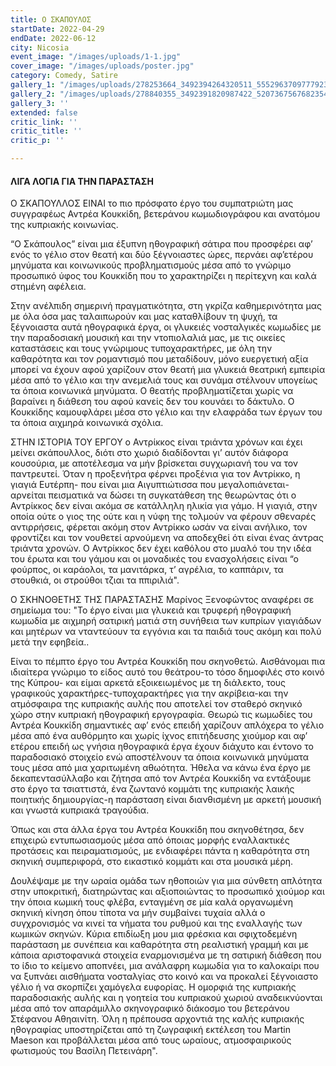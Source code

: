 ```yaml
---
title: Ο ΣΚΑΠΟΥΛΟΣ
startDate: 2022-04-29
endDate: 2022-06-12
city: Nicosia
event_image: "/images/uploads/1-1.jpg"
cover_image: "/images/uploads/poster.jpg"
category: Comedy, Satire
gallery_1: "/images/uploads/278253664_3492394264320511_5552963709777923856_n.jpg"
gallery_2: "/images/uploads/278840355_3492391820987422_5207367567682354716_n.jpg"
gallery_3: ''
extended: false
critic_link: ''
critic_title: ''
critic_p: ''

---
```

#### ΛΙΓΑ ΛΟΓΙΑ ΓΙΑ ΤΗΝ ΠΑΡΑΣΤΑΣΗ

Ο ΣΚΑΠΟΥΛΛΟΣ ΕΙΝΑΙ το πιο πρόσφατο έργο του συμπατριώτη μας συγγραφέως Αντρέα Κουκκίδη, βετεράνου κωμωδιογράφου και ανατόμου της κυπριακής κοινωνίας.

“Ο Σκάπουλος” είναι μια έξυπνη ηθογραφική σάτιρα που προσφέρει αφ’ ενός το γέλιο στον θεατή και δύο ξέγνοιαστες ώρες, περνάει αφ’ετέρου μηνύματα και κοινωνικούς προβληματισμούς μέσα από το γνώριμο προσωπικό ύφος του Κουκκίδη που το χαρακτηρίζει η περίτεχνη και καλά στημένη αφέλεια.

Στην ανέλπιδη σημερινή πραγματικότητα, στη γκρίζα καθημερινότητα μας με όλα όσα μας ταλαιπωρούν και μας καταθλίβουν τη ψυχή, τα ξέγνοιαστα αυτά ηθογραφικά έργα, οι γλυκειές νοσταλγικές κωμωδίες με την παραδοσιακή μουσική και την ντοπιολαλιά μας, με τις οικείες καταστάσεις και τους γνώριμους τυποχαρακτήρες, με όλη την καθαρότητα και τον ρομαντισμό που μεταδίδουν, μόνο ευεργετική αξία μπορεί να έχουν αφού χαρίζουν στον θεατή μια γλυκειά θεατρική εμπειρία μέσα από το γέλιο και την ανεμελιά τους και συνάμα στέλνουν υπογείως τα όποια κοινωνικά μηνύματα. Ο θεατής προβληματίζεται χωρίς να βαραίνει η διάθεση του αφού κανείς δεν του κουνάει το δάκτυλο. Ο Κουκκίδης καμουφλάρει μέσα στο γέλιο και την ελαφράδα των έργων του τα όποια αιχμηρά κοινωνικά σχόλια.

ΣΤΗΝ ΙΣΤΟΡΙΑ ΤΟΥ ΕΡΓΟΥ ο Αντρίκκος είναι τριάντα χρόνων και έχει μείνει σκάπουλλος, διότι στο χωριό διαδίδονται γι’ αυτόν διάφορα κουσούρια, με αποτέλεσμα να μήν βρίσκεται συγχωριανή του να τον παντρευτεί. Όταν η προξενήτρα φέρνει προξένια για τον Αντρίκκο, η γιαγιά Ευτέρπη- που είναι μια Αιγυπτιώτισσα που μεγαλοπιάνεται- αρνείται πεισματικά να δώσει τη συγκατάθεση της θεωρώντας ότι ο Αντρίκκος δεν είναι ακόμα σε κατάλληλη ηλικία για γάμο. Η γιαγιά, στην οποία ούτε ο γιος της ούτε και η νύφη της τολμούν να φέρουν σθεναρές αντιρρήσεις, φέρεται ακόμη στον Αντρίκκο ωσάν να είναι ανήλικο, τον φροντίζει και τον νουθετεί αρνούμενη να αποδεχθεί ότι είναι ένας άντρας τριάντα χρονών. Ο Αντρίκκος δεν έχει καθόλου στο μυαλό του την ιδέα του έρωτα και του γάμου και οι μοναδικές του ενασχολήσεις είναι “ο φούρπος, οι καράολοι, τα μανιτάρκα, τ’ αγρέλια, το καππάριν, τα στουθκιά, οι στρούθοι τζιαι τα ππιριλιά".

Ο ΣΚΗΝΟΘΕΤΗΣ ΤΗΣ ΠΑΡΑΣΤΑΣΗΣ Μαρίνος Ξενοφώντος αναφέρει σε σημείωμα του: "Το έργο είναι μια γλυκειά και τρυφερή ηθογραφική κωμωδία με αιχμηρή σατιρική ματιά στη συνήθεια των κυπρίων γιαγιάδων και μητέρων να νταντεύουν τα εγγόνια και τα παιδιά τους ακόμη και πολύ μετά την εφηβεία..

Είναι το πέμπτο έργο του Αντρέα Κουκκίδη που σκηνοθετώ. Αισθάνομαι πια ιδιαίτερα γνώριμο το είδος αυτό του θεάτρου-το τόσο δημοφιλές στο κοινό της Κύπρου- και είμαι αρκετά εξοικειωμένος με τη διάλεκτο, τους γραφικούς χαρακτήρες-τυποχαρακτήρες για την ακρίβεια-και την ατμόσφαιρα της κυπριακής αυλής που αποτελεί τον σταθερό σκηνικό χώρο στην κυπριακή ηθογραφική εργογραφία. Θεωρώ τις κωμωδίες του Αντρέα Κουκκίδη σημαντικές αφ’ ενός επειδή χαρίζουν απλόχερα το γέλιο μέσα από ένα αυθόρμητο και χωρίς ίχνος επιτήδευσης χιούμορ και αφ’ ετέρου επειδή ως γνήσια ηθογραφικά έργα έχουν διάχυτο και έντονο το παραδοσιακό στοιχείο ενώ αποστέλνουν τα όποια κοινωνικά μηνύματα τους μέσα από μια χαριτωμένη αθωότητα. Ήθελα να κάνω ένα έργο με δεκαπεντασύλλαβο και ζήτησα από τον Αντρέα Κουκκίδη να εντάξουμε στο έργο τα τσιαττιστά, ένα ζωντανό κομμάτι της κυπριακής λαικής  ποιητικής δημιουργίας-η παράσταση είναι διανθισμένη με αρκετή μουσική και γνωστά κυπριακά τραγούδια. 

Όπως και στα άλλα έργα του Αντρέα Κουκκίδη που σκηνοθέτησα, δεν επιχειρώ εντυπωσιασμούς μέσα από όποιας μορφής εναλλακτικές προτάσεις και πειραματισμούς, με ενδιαφέρει πάντα η καθαρότητα στη σκηνική συμπεριφορά, στο εικαστικό κομμάτι και στα μουσικά μέρη. 

Δουλέψαμε με την ωραία ομάδα των ηθοποιών για μια σύνθετη απλότητα στην υποκριτική, διατηρώντας και αξιοποιώντας το προσωπικό χιούμορ και την όποια κωμική τους φλέβα, ενταγμένη σε μία καλά οργανωμένη σκηνική κίνηση όπου τίποτα να μήν συμβαίνει τυχαία αλλά ο συγχρονισμός να κινεί τα νήματα του ρυθμού και της εναλλαγής των κωμικών σκηνών. Κύρια επιδίωξη μου μια φρέσκια και σφιχτοδεμένη παράσταση με συνέπεια και καθαρότητα στη ρεαλιστική γραμμή και με κάποια αριστοφανικά στοιχεία εναρμονισμένα με τη σατιρική διάθεση που το ίδιο το κείμενο αποπνέει, μια ανάλαφρη κωμωδία για το καλοκαίρι που να ξυπνάει αισθήματα νοσταλγίας στο κοινό και να προκαλεί ξέγνοιαστο γέλιο ή να σκορπίζει χαμόγελα ευφορίας. Η ομορφιά της κυπριακής παραδοσιακής αυλής και η γοητεία του κυπριακού χωριού αναδεικνύονται μέσα από τον απαράμιλλο σκηνογραφικό διάκοσμο του βετεράνου Στέφανου Αθηαινίτη. Όλη η πρέπουσα αρχοντιά της καλής κυπριακής ηθογραφίας υποστηρίζεται από τη ζωγραφική εκτέλεση του Martin Maeson και προβάλλεται μέσα από τους ωραίους, ατμοσφαιρικούς φωτισμούς του Βασίλη Πετεινάρη".